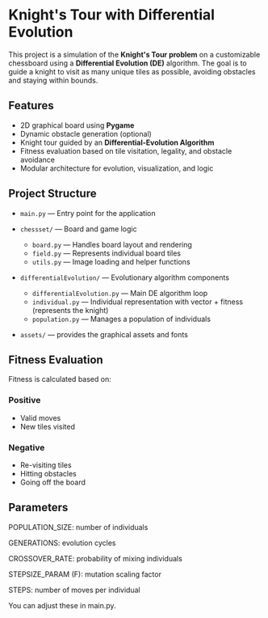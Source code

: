 # Knight's Tour with Differential Evolution

This project is a simulation of the **Knight's Tour problem** on a customizable chessboard using a **Differential Evolution (DE)** algorithm.
The goal is to guide a knight to visit as many unique tiles as possible, avoiding obstacles and staying within bounds.

## Features

- 2D graphical board using **Pygame**
- Dynamic obstacle generation (optional)
- Knight tour guided by an **Differential-Evolution Algorithm**
- Fitness evaluation based on tile visitation, legality, and obstacle avoidance
- Modular architecture for evolution, visualization, and logic

## Project Structure

- `main.py` — Entry point for the application

- `chessset/` — Board and game logic

  - `board.py` — Handles board layout and rendering
  - `field.py` — Represents individual board tiles
  - `utils.py` — Image loading and helper functions

- `differentialEvolution/` — Evolutionary algorithm components

  - `differentialEvolution.py` — Main DE algorithm loop
  - `individual.py` — Individual representation with vector + fitness (represents the knight)
  - `population.py` — Manages a population of individuals

- `assets/` — provides the graphical assets and fonts

## Fitness Evaluation

Fitness is calculated based on:

### Positive

- Valid moves
- New tiles visited

### Negative

- Re-visiting tiles
- Hitting obstacles
- Going off the board

## Parameters

POPULATION_SIZE: number of individuals

GENERATIONS: evolution cycles

CROSSOVER_RATE: probability of mixing individuals

STEPSIZE_PARAM (F): mutation scaling factor

STEPS: number of moves per individual

You can adjust these in main.py.
